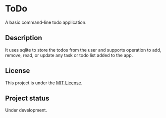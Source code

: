 # ToDo

A basic command-line todo application.

## Description

It uses sqlite to store the todos from the user and supports operation to add, remove, read, or update any task or todo list added to the app.

<!--
## Visuals

TODO...

## Installation

TODO...

## Usage

TODO..

## Contributing

TODO...

-->

## License

This project is under the [MIT License](./LICENSE).

## Project status

Under development.
